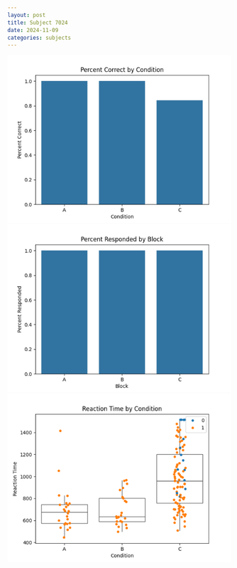 ```yaml
---
layout: post
title: Subject 7024
date: 2024-11-09
categories: subjects
---
```


![](data/7024/run-4/7024_ATS_percent_correct.png)
![](data/7024/run-4/7024_ATS_percent_responded.png)
![](data/7024/run-4/7024_ATS_rt.png)
